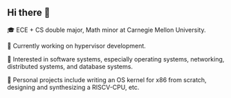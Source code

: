 ## Hi there 👋

<!--
**stephentea/stephentea** is a ✨ _special_ ✨ repository because its `README.md` (this file) appears on your GitHub profile.

Here are some ideas to get you started:

- 🔭 I’m currently working on ...
- 🌱 I’m currently learning ...
- 👯 I’m looking to collaborate on ...
- 🤔 I’m looking for help with ...
- 💬 Ask me about ...
- 📫 How to reach me: ...
- 😄 Pronouns: ...
- ⚡ Fun fact: ...
-->
🎓 ECE + CS double major, Math minor at Carnegie Mellon University. 

🔭 Currently working on hypervisor development.

💖 Interested in software systems, especially operating systems, networking, distributed systems, and database systems.

🌱 Personal projects include writing an OS kernel for x86 from scratch, designing and synthesizing a RISCV-CPU, etc.
